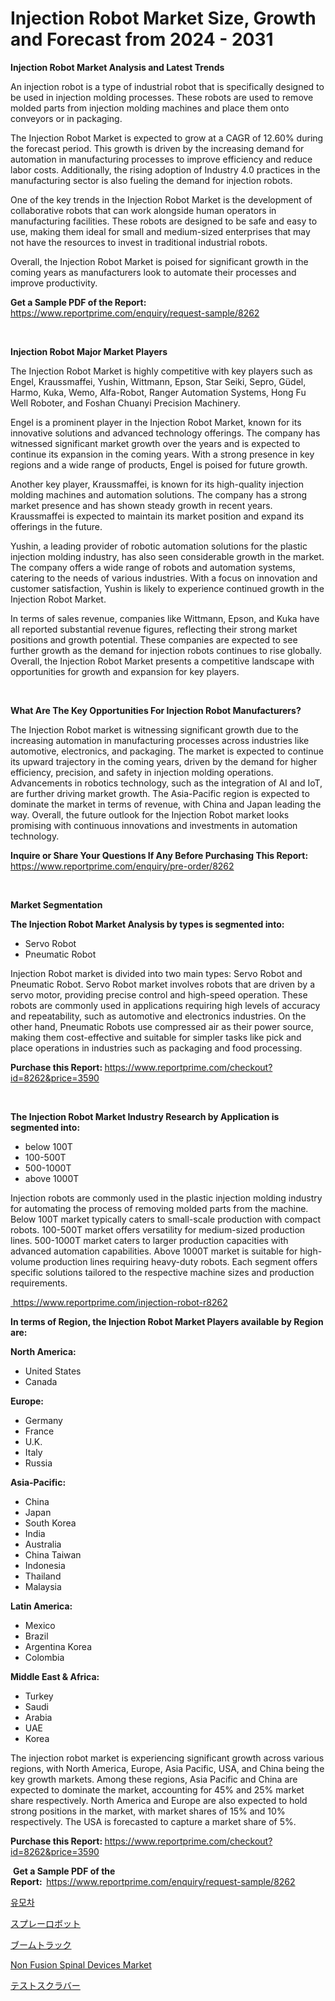 <p><h1>Injection Robot Market Size, Growth and Forecast from 2024 - 2031</h1></p><p><strong>Injection Robot Market Analysis and Latest Trends</strong></p>
<p><p>An injection robot is a type of industrial robot that is specifically designed to be used in injection molding processes. These robots are used to remove molded parts from injection molding machines and place them onto conveyors or in packaging.</p><p>The Injection Robot Market is expected to grow at a CAGR of 12.60% during the forecast period. This growth is driven by the increasing demand for automation in manufacturing processes to improve efficiency and reduce labor costs. Additionally, the rising adoption of Industry 4.0 practices in the manufacturing sector is also fueling the demand for injection robots.</p><p>One of the key trends in the Injection Robot Market is the development of collaborative robots that can work alongside human operators in manufacturing facilities. These robots are designed to be safe and easy to use, making them ideal for small and medium-sized enterprises that may not have the resources to invest in traditional industrial robots.</p><p>Overall, the Injection Robot Market is poised for significant growth in the coming years as manufacturers look to automate their processes and improve productivity.</p></p>
<p><strong>Get a Sample PDF of the Report:&nbsp;</strong> <a href="https://www.reportprime.com/enquiry/request-sample/8262">https://www.reportprime.com/enquiry/request-sample/8262</a></p>
<p>&nbsp;</p>
<p><strong>Injection Robot Major Market Players</strong></p>
<p><p>The Injection Robot Market is highly competitive with key players such as Engel, Kraussmaffei, Yushin, Wittmann, Epson, Star Seiki, Sepro, Güdel, Harmo, Kuka, Wemo, Alfa-Robot, Ranger Automation Systems, Hong Fu Well Roboter, and Foshan Chuanyi Precision Machinery. </p><p>Engel is a prominent player in the Injection Robot Market, known for its innovative solutions and advanced technology offerings. The company has witnessed significant market growth over the years and is expected to continue its expansion in the coming years. With a strong presence in key regions and a wide range of products, Engel is poised for future growth.</p><p>Another key player, Kraussmaffei, is known for its high-quality injection molding machines and automation solutions. The company has a strong market presence and has shown steady growth in recent years. Kraussmaffei is expected to maintain its market position and expand its offerings in the future.</p><p>Yushin, a leading provider of robotic automation solutions for the plastic injection molding industry, has also seen considerable growth in the market. The company offers a wide range of robots and automation systems, catering to the needs of various industries. With a focus on innovation and customer satisfaction, Yushin is likely to experience continued growth in the Injection Robot Market.</p><p>In terms of sales revenue, companies like Wittmann, Epson, and Kuka have all reported substantial revenue figures, reflecting their strong market positions and growth potential. These companies are expected to see further growth as the demand for injection robots continues to rise globally. Overall, the Injection Robot Market presents a competitive landscape with opportunities for growth and expansion for key players.</p></p>
<p>&nbsp;</p>
<p><strong>What Are The Key Opportunities For Injection Robot Manufacturers?</strong></p>
<p><p>The Injection Robot market is witnessing significant growth due to the increasing automation in manufacturing processes across industries like automotive, electronics, and packaging. The market is expected to continue its upward trajectory in the coming years, driven by the demand for higher efficiency, precision, and safety in injection molding operations. Advancements in robotics technology, such as the integration of AI and IoT, are further driving market growth. The Asia-Pacific region is expected to dominate the market in terms of revenue, with China and Japan leading the way. Overall, the future outlook for the Injection Robot market looks promising with continuous innovations and investments in automation technology.</p></p>
<p><strong>Inquire or Share Your Questions If Any Before Purchasing This Report:</strong> <a href="https://www.reportprime.com/enquiry/pre-order/8262">https://www.reportprime.com/enquiry/pre-order/8262</a></p>
<p>&nbsp;</p>
<p><strong>Market Segmentation</strong></p>
<p><strong>The Injection Robot Market Analysis by types is segmented into:</strong></p>
<p><ul><li>Servo Robot</li><li>Pneumatic Robot</li></ul></p>
<p><p>Injection Robot market is divided into two main types: Servo Robot and Pneumatic Robot. Servo Robot market involves robots that are driven by a servo motor, providing precise control and high-speed operation. These robots are commonly used in applications requiring high levels of accuracy and repeatability, such as automotive and electronics industries. On the other hand, Pneumatic Robots use compressed air as their power source, making them cost-effective and suitable for simpler tasks like pick and place operations in industries such as packaging and food processing.</p></p>
<p><strong>Purchase this Report:&nbsp;</strong><a href="https://www.reportprime.com/checkout?id=8262&price=3590">https://www.reportprime.com/checkout?id=8262&price=3590</a></p>
<p>&nbsp;</p>
<p><strong>The Injection Robot Market Industry Research by Application is segmented into:</strong></p>
<p><ul><li>below 100T</li><li>100-500T</li><li>500-1000T</li><li>above 1000T</li></ul></p>
<p><p>Injection robots are commonly used in the plastic injection molding industry for automating the process of removing molded parts from the machine. Below 100T market typically caters to small-scale production with compact robots. 100-500T market offers versatility for medium-sized production lines. 500-1000T market caters to larger production capacities with advanced automation capabilities. Above 1000T market is suitable for high-volume production lines requiring heavy-duty robots. Each segment offers specific solutions tailored to the respective machine sizes and production requirements.</p></p>
<p><a href="https://www.reportprime.com/injection-robot-r8262">&nbsp;https://www.reportprime.com/injection-robot-r8262</a></p>
<p><strong>In terms of Region, the Injection Robot Market Players available by Region are:</strong></p>
<p>
    <p> <strong> North America: </strong>
        <ul>
            <li>United States</li>
            <li>Canada</li>
        </ul>
        </p> 
    <p> <strong> Europe: </strong>
        <ul>
            <li>Germany</li>
            <li>France</li>
            <li>U.K.</li>
            <li>Italy</li>
            <li>Russia</li>
        </ul>
        </p> 
    <p> <strong> Asia-Pacific: </strong>
        <ul>
            <li>China</li>
            <li>Japan</li>
            <li>South Korea</li>
            <li>India</li>
            <li>Australia</li>
            <li>China Taiwan</li>
            <li>Indonesia</li>
            <li>Thailand</li>
            <li>Malaysia</li>
        </ul>
        </p> 
    <p> <strong> Latin America: </strong>
        <ul>
            <li>Mexico</li>
            <li>Brazil</li>
            <li>Argentina Korea</li>
            <li>Colombia</li>
        </ul>
        </p> 
    <p> <strong> Middle East & Africa: </strong>
        <ul>
            <li>Turkey</li>
            <li>Saudi</li>
            <li>Arabia</li>
            <li>UAE</li>
            <li>Korea</li>
        </ul>
    </p>
    </p>
<p><p>The injection robot market is experiencing significant growth across various regions, with North America, Europe, Asia Pacific, USA, and China being the key growth markets. Among these regions, Asia Pacific and China are expected to dominate the market, accounting for 45% and 25% market share respectively. North America and Europe are also expected to hold strong positions in the market, with market shares of 15% and 10% respectively. The USA is forecasted to capture a market share of 5%.</p></p>
<p><strong>Purchase this Report: </strong><a href="https://www.reportprime.com/checkout?id=8262&price=3590">https://www.reportprime.com/checkout?id=8262&price=3590</a></p>
<p>&nbsp;<strong>Get a Sample PDF of the Report:&nbsp;&nbsp;</strong><a href="https://www.reportprime.com/enquiry/request-sample/8262">https://www.reportprime.com/enquiry/request-sample/8262</a></p>
<p><strong></strong></p>
<p><p><a href="https://medium.com/@codinchelcea2022/%EC%9C%A0%EB%AA%A8%EC%B0%A8-%EC%8B%9C%EC%9E%A5-%EB%8F%99%ED%96%A5-%EB%B0%8F-2024-2031%EB%85%84%EA%B9%8C%EC%A7%80-%EC%98%88%EC%B8%A1%EB%90%9C-%EC%8B%9C%EC%9E%A5-%EB%B6%84%EC%84%9D-62ffad0b643b">유모차</a></p><p><a href="https://github.com/EstaSprer20231/Market-Research-Report-List-1/blob/main/275546422701.md">スプレーロボット</a></p><p><a href="https://medium.com/@jonathanailey6577467/%E3%83%96%E3%83%BC%E3%83%A0%E3%83%88%E3%83%A9%E3%83%83%E3%82%AF%E3%82%B9%E5%B8%82%E5%A0%B4-2031%E5%B9%B4%E3%81%BE%E3%81%A7%E3%81%AE%E6%88%90%E5%8A%9F%E3%81%97%E3%81%9F%E3%83%93%E3%82%B8%E3%83%8D%E3%82%B9%E6%88%A6%E7%95%A5%E3%81%AE%E9%8D%B5-%E3%82%92%E4%BA%88%E6%B8%AC-b9d45e30ceff">ブームトラック</a></p><p><a href="https://github.com/Angelnienowdseej3e45z3p8c/Market-Research-Report-List-2/blob/main/non-fusion-spinal-devices-market.md">Non Fusion Spinal Devices Market</a></p><p><a href="https://github.com/vlcostes/Market-Research-Report-List-1/blob/main/714354022700.md">テストスクラバー</a></p></p>